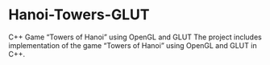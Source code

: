 # Hanoi-Towers-GLUT
C++ Game “Towers of Hanoi” using OpenGL and GLUT The project includes implementation of the game “Towers of Hanoi” using OpenGL and GLUT in C++.
